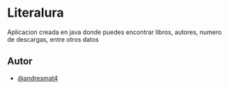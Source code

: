 
# Literalura

Aplicacion creada en java donde puedes encontrar libros, autores, numero de descargas, entre otros datos


## Autor

- [@andresmat4](https://github.com/andresmat4)
